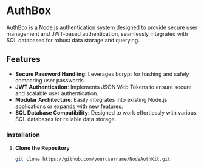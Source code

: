 # AuthBox

AuthBox is a Node.js authentication system designed to provide secure user management and JWT-based authentication, seamlessly integrated with SQL databases for robust data storage and querying.

## Features

- **Secure Password Handling**: Leverages bcrypt for hashing and safely comparing user passwords.
- **JWT Authentication**: Implements JSON Web Tokens to ensure secure and scalable user authentication.
- **Modular Architecture**: Easily integrates into existing Node.js applications or expands with new features.
- **SQL Database Compatibility**: Designed to work effortlessly with various SQL databases for reliable data storage.

### Installation

1. **Clone the Repository**
   ```bash
   git clone https://github.com/yourusername/NodeAuthKit.git
